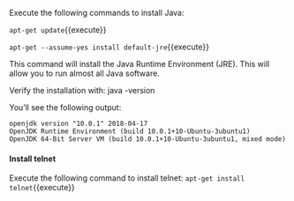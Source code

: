 Execute the following commands to install Java:

`apt-get update`{{execute}} 

`apt-get --assume-yes install default-jre`{{execute}} 

This command will install the Java Runtime Environment (JRE). This will allow you to run almost all Java software.

Verify the installation with: java -version

You’ll see the following output:

```
openjdk version "10.0.1" 2018-04-17
OpenJDK Runtime Environment (build 10.0.1+10-Ubuntu-3ubuntu1)
OpenJDK 64-Bit Server VM (build 10.0.1+10-Ubuntu-3ubuntu1, mixed mode)
```

#### Install telnet
Execute the following command to install telnet:
`apt-get install telnet`{{execute}} 
